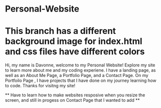 # Personal-Website
# This branch has a different background image for index.html and css files have different colors

Hi, my name is Davonne, welcome to my Personal Website! Explore my site to learn more about me and my coding experiene. I have a landing page, as well as an About Me Page, a Portfolio Page, and a Contact Page. On my Portfoilo Page , I have projects that I have done on my journey learning how to code. Thanks for visitng my site!

** Have to learn how to make websites resposive when you resize the screen, and still in progess on Contact Page that I wanted to add **
